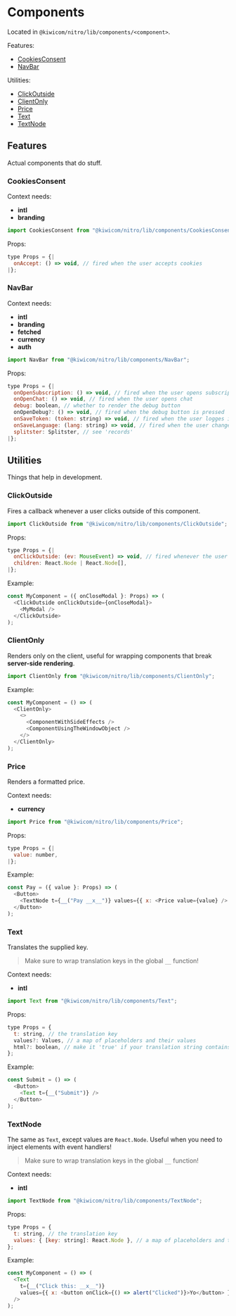 # Components

Located in `@kiwicom/nitro/lib/components/<component>`.

Features:
* [CookiesConsent](#CookiesConsent)
* [NavBar](#NavBar)

Utilities:
* [ClickOutside](#ClickOutside)
* [ClientOnly](#ClientOnly)
* [Price](#Price)
* [Text](#Text)
* [TextNode](#TextNode)

## Features

Actual components that do stuff.

### CookiesConsent

Context needs:
* **intl**
* **branding**

```js
import CookiesConsent from "@kiwicom/nitro/lib/components/CookiesConsent";
```

Props:
```js
type Props = {|
  onAccept: () => void, // fired when the user accepts cookies
|};
```

### NavBar

Context needs:
* **intl**
* **branding**
* **fetched**
* **currency**
* **auth**

```js
import NavBar from "@kiwicom/nitro/lib/components/NavBar";
```

Props:
```js
type Props = {|
  onOpenSubscription: () => void, // fired when the user opens subscription
  onOpenChat: () => void, // fired when the user opens chat 
  debug: boolean, // whether to render the debug button
  onOpenDebug?: () => void, // fired when the debug button is pressed
  onSaveToken: (token: string) => void, // fired when the user logges in
  onSaveLanguage: (lang: string) => void, // fired when the user changes language
  splitster: Splitster, // see 'records'
|};
```

## Utilities

Things that help in development.

### ClickOutside

Fires a callback whenever a user clicks outside of this component.

```js
import ClickOutside from "@kiwicom/nitro/lib/components/ClickOutside";
```

Props:
```js
type Props = {|
  onClickOutside: (ev: MouseEvent) => void, // fired whenever the user clicks outside of the component
  children: React.Node | React.Node[],
|};
```

Example:
```js
const MyComponent = ({ onCloseModal }: Props) => (
  <ClickOutside onClickOutside={onCloseModal}>
    <MyModal />
  </ClickOutside>
);
```

### ClientOnly

Renders only on the client, useful for wrapping components that break **server-side rendering**.

```js
import ClientOnly from "@kiwicom/nitro/lib/components/ClientOnly";
```

Example:
```js
const MyComponent = () => (
  <ClientOnly>
    <>
      <ComponentWithSideEffects />
      <ComponentUsingTheWindowObject />
    </>
  </ClientOnly>
);
```

### Price

Renders a formatted price.

Context needs:
* **currency**

```js
import Price from "@kiwicom/nitro/lib/components/Price";
```

Props:
```js
type Props = {|
  value: number,
|};
```

Example:
```js
const Pay = ({ value }: Props) => (
  <Button>
    <TextNode t={__("Pay __x__")} values={{ x: <Price value={value} /> }} />
  </Button>
);
```

### Text

Translates the supplied key.

> Make sure to wrap translation keys in the global `__` function!

Context needs:
* **intl**

```js
import Text from "@kiwicom/nitro/lib/components/Text";
```

Props:
```js
type Props = {
  t: string, // the translation key
  values?: Values, // a map of placeholders and their values
  html?: boolean, // make it 'true' if your translation string contains HTML elements
};
```

Example:
```js
const Submit = () => (
  <Button>
    <Text t={__("Submit")} />
  </Button>
);
```

### TextNode

The same as `Text`, except values are `React.Node`. Useful when you need to inject elements with event handlers!

> Make sure to wrap translation keys in the global `__` function!

Context needs:
* **intl**

```js
import TextNode from "@kiwicom/nitro/lib/components/TextNode";
```

Props:
```js
type Props = {
  t: string, // the translation key
  values: { [key: string]: React.Node }, // a map of placeholders and their React Node values
};
```

Example:
```js
const MyComponent = () => (
  <Text
    t={__("Click this: __x__")}
    values={{ x: <button onClick={() => alert("Clicked")}>Yo</button> }}
  />
);
```
